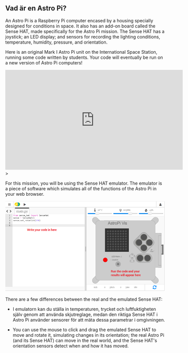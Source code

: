 ## Vad är en Astro Pi?

An Astro Pi is a Raspberry Pi computer encased by a housing specially designed for conditions in space. It also has an add-on board called the Sense HAT, made specifically for the Astro Pi mission. The Sense HAT has a joystick; an LED display; and sensors for recording the lighting conditions, temperature, humidity, pressure, and orientation.

Here is an original Mark I Astro Pi unit on the International Space Station, running some code written by students. Your code will eventually be run on a new version of Astro Pi computers!


<iframe width="560" height="315" src="https://www.youtube.com/embed/4ykbAJeGPMM" frameborder="0" allow="accelerometer; autoplay; encrypted-media; gyroscope; picture-in-picture" allowfullscreen mark="crwd-mark"></iframe>>

For this mission, you will be using the Sense HAT emulator. The emulator is a piece of software which simulates all of the functions of the Astro Pi in your web browser.

![Sense HAT emulator.](images/sense-hat-emulator.png)

There are a few differences between the real and the emulated Sense HAT:

- I emulatorn kan du ställa in temperaturen, trycket och luftfuktigheten själv genom att använda skjutreglage, medan den riktiga Sense HAT i Astro Pi använder sensorer för att mäta dessa parametrar i omgivningen.

- You can use the mouse to click and drag the emulated Sense HAT to move and rotate it, simulating changes in its orientation; the real Astro Pi (and its Sense HAT) can move in the real world, and the Sense HAT's orientation sensors detect when and how it has  moved.
